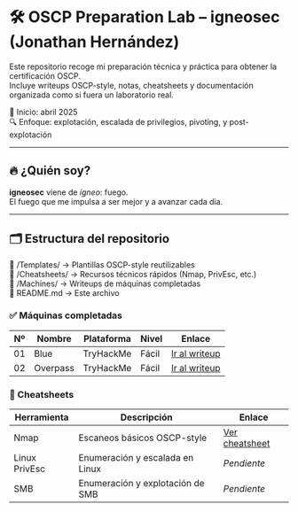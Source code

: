# 🛠️ OSCP Preparation Lab – igneosec (Jonathan Hernández)

Este repositorio recoge mi preparación técnica y práctica para obtener la certificación OSCP.  
Incluye writeups OSCP-style, notas, cheatsheets y documentación organizada como si fuera un laboratorio real.

📅 Inicio: abril 2025  
🔍 Enfoque: explotación, escalada de privilegios, pivoting, y post-explotación 

---

## 🔥 ¿Quién soy?

**igneosec** viene de *ígneo*: fuego.  
El fuego que me impulsa a ser mejor y a avanzar cada dia.

---

## 🗂️ Estructura del repositorio

📁 /Templates/ → Plantillas OSCP-style reutilizables  
📁 /Cheatsheets/ → Recursos técnicos rápidos (Nmap, PrivEsc, etc.)  
📁 /Machines/ → Writeups de máquinas completadas  
📝 README.md → Este archivo  

### ✅ Máquinas completadas

| Nº | Nombre | Plataforma | Nivel | Enlace           |
|----|--------|------------|-------|------------------|
| 01 | Blue   | TryHackMe  | Fácil | [Ir al writeup](./Machines/01-Blue/README.md) |
| 02 | Overpass | TryHackMe  | Fácil | [Ir al writeup](./Machines/02-Overpass/README.md) |




### 🧰 Cheatsheets

| Herramienta | Descripción                         | Enlace                            |
|-------------|-------------------------------------|-----------------------------------|
| Nmap        | Escaneos básicos OSCP-style         | [Ver cheatsheet](Cheatsheets/Nmap.md)                     |
| Linux PrivEsc | Enumeración y escalada en Linux   | _Pendiente_                       |
| SMB         | Enumeración y explotación de SMB    | _Pendiente_                       |

